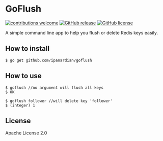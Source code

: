 # GoFlush
[![contributions welcome](https://img.shields.io/badge/contributions-welcome-brightgreen.svg?style=flat)](https://github.com/ipanardian/goflush/issues)
[![GitHub release](https://img.shields.io/github/release/ipanardian/goflush.svg)]()
[![GitHub license](https://img.shields.io/badge/license-Apache-red.svg)](https://raw.githubusercontent.com/ipanardian/goflush/master/LICENSE)

A simple command line app to help you flush or delete Redis keys easily.

## How to install
```
$ go get github.com/ipanardian/goflush
```

## How to use
```
$ goflush //no argument will flush all keys
$ OK

$ goflush follower //will delete key 'follower'
$ (integer) 1
```

## License
Apache License 2.0
